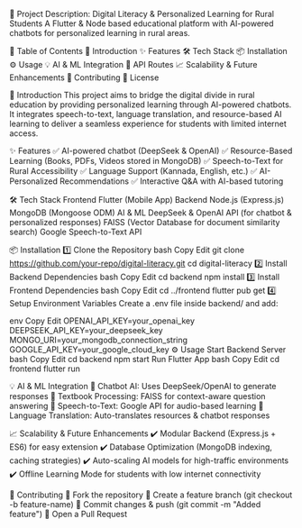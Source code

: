 📌 Project Description: Digital Literacy & Personalized Learning for Rural Students
A Flutter & Node based educational platform with AI-powered chatbots for personalized learning in rural areas.

📖 Table of Contents
🚀 Introduction
✨ Features
🛠️ Tech Stack
📦 Installation
⚙️ Usage
💡 AI & ML Integration
📡 API Routes
📈 Scalability & Future Enhancements
🤝 Contributing
📜 License

🚀 Introduction
This project aims to bridge the digital divide in rural education by providing personalized learning through AI-powered chatbots. It integrates speech-to-text, language translation, and resource-based AI learning to deliver a seamless experience for students with limited internet access.

✨ Features
✅ AI-powered chatbot (DeepSeek & OpenAI)
✅ Resource-Based Learning (Books, PDFs, Videos stored in MongoDB)
✅ Speech-to-Text for Rural Accessibility
✅ Language Support (Kannada, English, etc.)
✅ AI-Personalized Recommendations
✅ Interactive Q&A with AI-based tutoring

🛠️ Tech Stack
Frontend
Flutter (Mobile App)
Backend
Node.js (Express.js)
MongoDB (Mongoose ODM)
AI & ML
DeepSeek & OpenAI API (for chatbot & personalized responses)
FAISS (Vector Database for document similarity search)
Google Speech-to-Text API

📦 Installation
1️⃣ Clone the Repository
bash
Copy
Edit
git clone https://github.com/your-repo/digital-literacy.git
cd digital-literacy
2️⃣ Install Backend Dependencies
bash
Copy
Edit
cd backend
npm install
3️⃣ Install Frontend Dependencies
bash
Copy
Edit
cd ../frontend
flutter pub get
4️⃣ Setup Environment Variables
Create a .env file inside backend/ and add:

env
Copy
Edit
OPENAI_API_KEY=your_openai_key
DEEPSEEK_API_KEY=your_deepseek_key
MONGO_URI=your_mongodb_connection_string
GOOGLE_API_KEY=your_google_cloud_key
⚙️ Usage
Start Backend Server
bash
Copy
Edit
cd backend
npm start
Run Flutter App
bash
Copy
Edit
cd frontend
flutter run

💡 AI & ML Integration
🔹 Chatbot AI: Uses DeepSeek/OpenAI to generate responses
🔹 Textbook Processing: FAISS for context-aware question answering
🔹 Speech-to-Text: Google API for audio-based learning
🔹 Language Translation: Auto-translates resources & chatbot responses

📈 Scalability & Future Enhancements
✔️ Modular Backend (Express.js + ES6) for easy extension
✔️ Database Optimization (MongoDB indexing, caching strategies)
✔️ Auto-scaling AI models for high-traffic environments
✔️ Offline Learning Mode for students with low internet connectivity

🤝 Contributing
🔹 Fork the repository
🔹 Create a feature branch (git checkout -b feature-name)
🔹 Commit changes & push (git commit -m "Added feature")
🔹 Open a Pull Request

